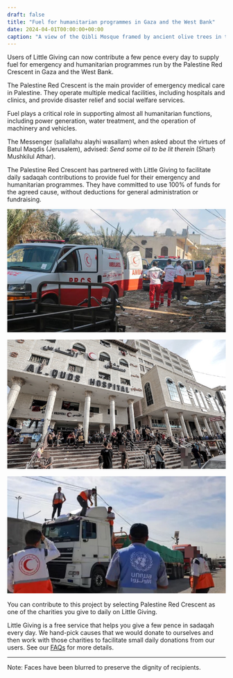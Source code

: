 ```yaml
---
draft: false
title: "Fuel for humanitarian programmes in Gaza and the West Bank"
date: 2024-04-01T00:00:00+00:00
caption: "A view of the Qibli Mosque framed by ancient olive trees in the Al-Aqsa compound"
---
```


Users of Little Giving can now contribute a few pence every day to supply fuel for emergency and humanitarian programmes run by the Palestine Red Crescent in Gaza and the West Bank.

The Palestine Red Crescent is the main provider of emergency medical care in Palestine. They operate multiple medical facilities, including hospitals and clinics, and provide disaster relief and social welfare services.

Fuel plays a critical role in supporting almost all humanitarian functions, including power generation, water treatment, and the operation of machinery and vehicles.

The Messenger (sallallahu alayhi wasallam) when asked about the virtues of Batul Maqdis (Jerusalem), advised: *Send some oil to be lit therein* (Sharḥ Mushkilul Athar).

The Palestine Red Crescent has partnered with Little Giving to facilitate daily sadaqah contributions to provide fuel for their emergency and humanitarian programmes. They have committed to use 100% of funds for the agreed cause, without deductions for general administration or fundraising.

![Paramedics from the Palestine Red Crescent attempt to reach injured individuals in a conflict area](a.jpg)

![Families shelter at the Al-Quds Hospital in Gaza City, run by the Palestine Red Crescent](b.jpg)

![The Palestine Red Crescent and UNRWA coordinate the entry of humanitarian aid into Gaza](c.jpg)

You can contribute to this project by selecting Palestine Red Crescent as one of the charities you give to daily on Little Giving.

Little Giving is a free service that helps you give a few pence in sadaqah every day. We hand-pick causes that we would donate to ourselves and then work with those charities to facilitate small daily donations from our users. See our [FAQs](https://www.littlegiving.org/support) for more details.

---

Note: Faces have been blurred to preserve the dignity of recipients.
